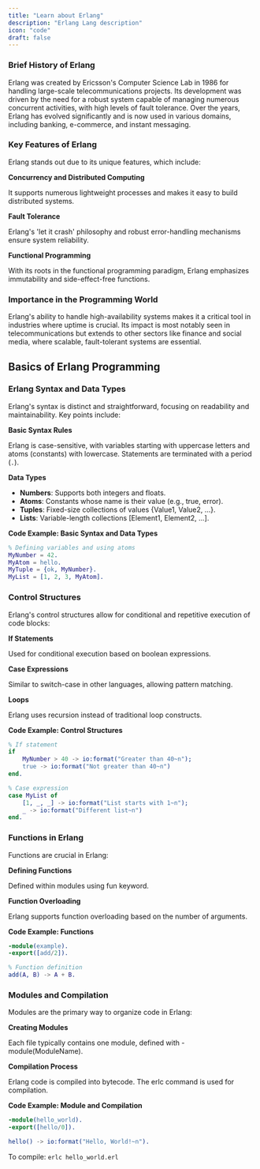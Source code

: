 ```yaml
---
title: "Learn about Erlang"
description: "Erlang Lang description"
icon: "code"
draft: false
---
```


### Brief History of Erlang

Erlang was created by Ericsson's Computer Science Lab in 1986 for handling large-scale telecommunications projects. Its development was driven by the need for a robust system capable of managing numerous concurrent activities, with high levels of fault tolerance. Over the years, Erlang has evolved significantly and is now used in various domains, including banking, e-commerce, and instant messaging.

### Key Features of Erlang

Erlang stands out due to its unique features, which include:

**Concurrency and Distributed Computing**

It supports numerous lightweight processes and makes it easy to build distributed systems.

**Fault Tolerance**

Erlang's 'let it crash' philosophy and robust error-handling mechanisms ensure system reliability.

**Functional Programming**

With its roots in the functional programming paradigm, Erlang emphasizes immutability and side-effect-free functions.

### Importance in the Programming World

Erlang's ability to handle high-availability systems makes it a critical tool in industries where uptime is crucial. Its impact is most notably seen in telecommunications but extends to other sectors like finance and social media, where scalable, fault-tolerant systems are essential.

## Basics of Erlang Programming

### Erlang Syntax and Data Types

Erlang's syntax is distinct and straightforward, focusing on readability and maintainability. Key points include:

**Basic Syntax Rules**

Erlang is case-sensitive, with variables starting with uppercase letters and atoms (constants) with lowercase. Statements are terminated with a period (`.`).

**Data Types**

- **Numbers**: Supports both integers and floats.
- **Atoms**: Constants whose name is their value (e.g., true, error).
- **Tuples**: Fixed-size collections of values {Value1, Value2, ...}.
- **Lists**: Variable-length collections [Element1, Element2, ...].

**Code Example: Basic Syntax and Data Types**

```erlang
% Defining variables and using atoms
MyNumber = 42.
MyAtom = hello.
MyTuple = {ok, MyNumber}.
MyList = [1, 2, 3, MyAtom].
```

### Control Structures

Erlang's control structures allow for conditional and repetitive execution of code blocks:

**If Statements**

Used for conditional execution based on boolean expressions.

**Case Expressions**

Similar to switch-case in other languages, allowing pattern matching.

**Loops**

Erlang uses recursion instead of traditional loop constructs.

**Code Example: Control Structures**

```erlang
% If statement
if
    MyNumber > 40 -> io:format("Greater than 40~n");
    true -> io:format("Not greater than 40~n")
end.

% Case expression
case MyList of
    [1, _, _] -> io:format("List starts with 1~n");
    _ -> io:format("Different list~n")
end.
```

### Functions in Erlang

Functions are crucial in Erlang:

**Defining Functions**

Defined within modules using fun keyword.

**Function Overloading**

Erlang supports function overloading based on the number of arguments.

**Code Example: Functions**

```erlang
-module(example).
-export([add/2]).

% Function definition
add(A, B) -> A + B.
```

### Modules and Compilation

Modules are the primary way to organize code in Erlang:

**Creating Modules**

Each file typically contains one module, defined with -module(ModuleName).

**Compilation Process**

Erlang code is compiled into bytecode. The erlc command is used for compilation.

**Code Example: Module and Compilation**

```erlang
-module(hello_world).
-export([hello/0]).

hello() -> io:format("Hello, World!~n").
```

To compile: `erlc hello_world.erl`
